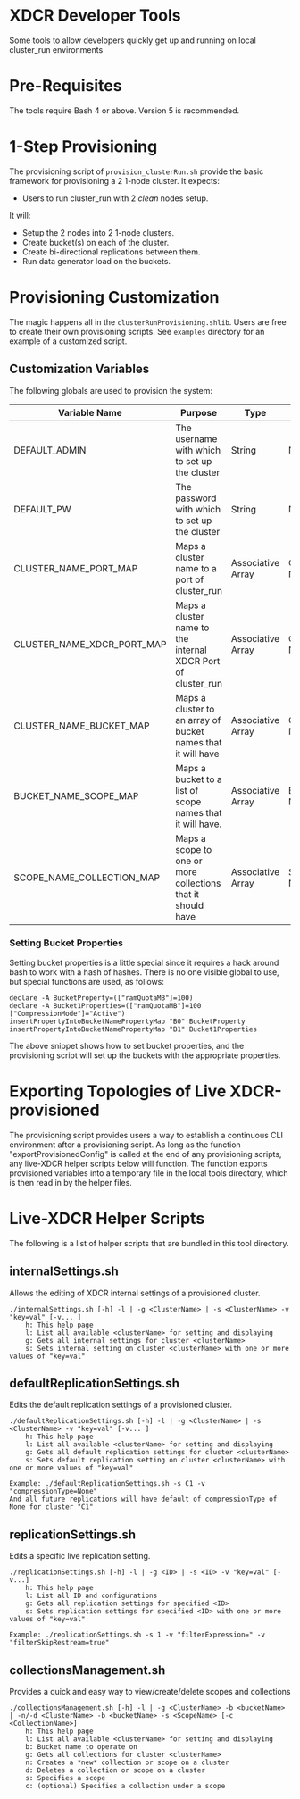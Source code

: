 # XDCR Developer Tools

Some tools to allow developers quickly get up and running on local cluster_run environments
# Pre-Requisites
The tools require Bash 4 or above. Version 5 is recommended.

# 1-Step Provisioning
The provisioning script of `provision_clusterRun.sh` provide the basic framework for provisioning a 2 1-node cluster. 
It expects:
   - Users to run cluster_run with 2 *clean* nodes setup.

It will:
  - Setup the 2 nodes into 2 1-node clusters.
  - Create bucket(s) on each of the cluster.
  - Create bi-directional replications between them.
  - Run data generator load on the buckets.

# Provisioning Customization
The magic happens all in the `clusterRunProvisioning.shlib`. Users are free to create their own provisioning scripts. See `examples` directory for an example of a customized script.
## Customization Variables
The following globals are used to provision the system:

| Variable Name              | Purpose                                                      | Type              | Key          | Value                     |
|----------------------------|--------------------------------------------------------------|-------------------|--------------|---------------------------|
| DEFAULT_ADMIN              | The username with which to set up the cluster                | String            | N/A          | Specified string          |
| DEFAULT_PW                 | The password with which to set up the cluster                | String            | N/A          | Specified String          |
| CLUSTER_NAME_PORT_MAP      | Maps a cluster name to a port of cluster_run                 | Associative Array | Cluster Name | Port Number               |
| CLUSTER_NAME_XDCR_PORT_MAP | Maps a cluster name to the internal XDCR Port of cluster_run | Associative Array | Cluster Name | XDCR Port number          |
| CLUSTER_NAME_BUCKET_MAP    | Maps a cluster to an array of bucket names that it will have | Associative Array | Cluster Name | Array of Bucket names     |
| BUCKET_NAME_SCOPE_MAP      | Maps a bucket to a list of scope names that it will have.    | Associative Array | Bucket Name  | Array of Scope names      |
| SCOPE_NAME_COLLECTION_MAP  | Maps a scope to one or more collections that it should have  | Associative Array | Scope Name   | Array of Collection names |

### Setting Bucket Properties
Setting bucket properties is a little special since it requires a hack around bash to work with a hash of hashes. There is no one visible global to use, but special functions are used, as follows:
```
declare -A BucketProperty=(["ramQuotaMB"]=100)
declare -A Bucket1Properties=(["ramQuotaMB"]=100 ["CompressionMode"]="Active")
insertPropertyIntoBucketNamePropertyMap "B0" BucketProperty
insertPropertyIntoBucketNamePropertyMap "B1" Bucket1Properties
```
The above snippet shows how to set bucket properties, and the provisioning script will set up the buckets with the appropriate properties.

# Exporting Topologies of Live XDCR-provisioned
The provisioning script provides users a way to establish a continuous CLI environment after a provisioning script.
As long as the function "exportProvisionedConfig" is called at the end of any provisioning scripts, any live-XDCR helper scripts below will function.
The function exports provisioned variables into a temporary file in the local tools directory, which is then read in by the helper files.

# Live-XDCR Helper Scripts
The following is a list of helper scripts that are bundled in this tool directory.

## internalSettings.sh
Allows the editing of XDCR internal settings of a provisioned cluster.
```
./internalSettings.sh [-h] -l | -g <ClusterName> | -s <ClusterName> -v "key=val" [-v... ]
	h: This help page
	l: List all available <clusterName> for setting and displaying
	g: Gets all internal settings for cluster <clusterName>
	s: Sets internal setting on cluster <clusterName> with one or more values of "key=val"
```

## defaultReplicationSettings.sh
Edits the default replication settings of a provisioned cluster.
```
./defaultReplicationSettings.sh [-h] -l | -g <ClusterName> | -s <ClusterName> -v "key=val" [-v... ]
	h: This help page
	l: List all available <clusterName> for setting and displaying
	g: Gets all default replication settings for cluster <clusterName>
	s: Sets default replication setting on cluster <clusterName> with one or more values of "key=val"

Example: ./defaultReplicationSettings.sh -s C1 -v "compressionType=None"
And all future replications will have default of compressionType of None for cluster "C1"
```

## replicationSettings.sh
Edits a specific live replication setting. 
```
./replicationSettings.sh [-h] -l | -g <ID> | -s <ID> -v "key=val" [-v...]
	h: This help page
	l: List all ID and configurations
	g: Gets all replication settings for specified <ID>
	s: Sets replication settings for specified <ID> with one or more values of "key=val"

Example: ./replicationSettings.sh -s 1 -v "filterExpression=" -v "filterSkipRestream=true"
```

## collectionsManagement.sh
Provides a quick and easy way to view/create/delete scopes and collections
```
./collectionsManagement.sh [-h] -l | -g <ClusterName> -b <bucketName> | -n/-d <ClusterName> -b <bucketName> -s <ScopeName> [-c <CollectionName>]
	h: This help page
	l: List all available <clusterName> for setting and displaying
	b: Bucket name to operate on
	g: Gets all collections for cluster <clusterName>
	n: Creates a *new* collection or scope on a cluster
	d: Deletes a collection or scope on a cluster
	s: Specifies a scope
	c: (optional) Specifies a collection under a scope
```
